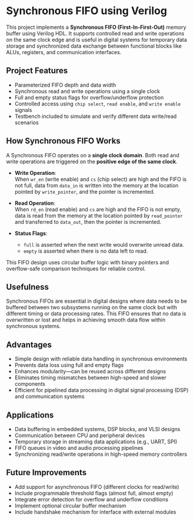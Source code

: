 # Synchronous FIFO using Verilog

This project implements a **Synchronous FIFO (First-In-First-Out)** memory buffer using Verilog HDL. It supports controlled read and write operations on the same clock edge and is useful in digital systems for temporary data storage and synchronized data exchange between functional blocks like ALUs, registers, and communication interfaces.

## Project Features

- Parameterized FIFO depth and data width  
- Synchronous read and write operations using a single clock  
- Full and empty status flags for overflow/underflow protection  
- Controlled access using `chip select`, `read enable`, and `write enable` signals  
- Testbench included to simulate and verify different data write/read scenarios  

## How Synchronous FIFO Works

A Synchronous FIFO operates on a **single clock domain**. Both read and write operations are triggered on the **positive edge of the same clock**.

- **Write Operation**:  
  When `wr_en` (write enable) and `cs` (chip select) are high and the FIFO is not full, data from `data_in` is written into the memory at the location pointed by `write_pointer`, and the pointer is incremented.

- **Read Operation**:  
  When `rd_en` (read enable) and `cs` are high and the FIFO is not empty, data is read from the memory at the location pointed by `read_pointer` and transferred to `data_out`, then the pointer is incremented.

- **Status Flags**:  
  - `full` is asserted when the next write would overwrite unread data.  
  - `empty` is asserted when there is no data left to read.

This FIFO design uses circular buffer logic with binary pointers and overflow-safe comparison techniques for reliable control.

## Usefulness

Synchronous FIFOs are essential in digital designs where data needs to be buffered between two subsystems running on the same clock but with different timing or data processing rates. This FIFO ensures that no data is overwritten or lost and helps in achieving smooth data flow within synchronous systems.

## Advantages

- Simple design with reliable data handling in synchronous environments  
- Prevents data loss using full and empty flags  
- Enhances modularity—can be reused across different designs  
- Eliminates timing mismatches between high-speed and slower components  
- Efficient for pipelined data processing in digital signal processing (DSP) and communication systems  

## Applications

- Data buffering in embedded systems, DSP blocks, and VLSI designs  
- Communication between CPU and peripheral devices  
- Temporary storage in streaming data applications (e.g., UART, SPI)  
- FIFO queues in video and audio processing pipelines  
- Synchronizing read/write operations in high-speed memory controllers  

## Future Improvements

- Add support for asynchronous FIFO (different clocks for read/write)  
- Include programmable threshold flags (almost full, almost empty)  
- Integrate error detection for overflow and underflow conditions  
- Implement optional circular buffer mechanism  
- Include handshake mechanism for interface with external modules  
